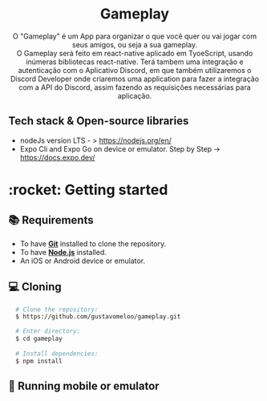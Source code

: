 <h1 align="center">Gameplay</h1>

<p align="center">  
O "Gameplay" é um App para organizar o que você quer ou vai jogar com seus amigos, ou seja a sua gameplay.<br>
O Gameplay será feito em react-native aplicado em TyoeScript, usando inúmeras bibliotecas react-native. Terá tambem uma integração e autenticação com o Aplicativo Discord, em que também utilizaremos o Discord Developer onde criaremos uma application para fazer a integração com a API do Discord, assim fazendo as requisições necessárias para aplicação.
</p>

## Tech stack & Open-source libraries

- nodeJs version LTS - > https://nodejs.org/en/
- Expo Cli and Expo Go on device or emulator. Step by Step -> https://docs.expo.dev/ 


<h1>:rocket: Getting started</h1>

## :books: Requirements
- To have [**Git**](https://git-scm.com/) installed to clone the repository.
- To have [**Node.js**](https://nodejs.org/en/) installed.
- An iOS or Android device or emulator.

## :computer: Cloning

``` bash
  # Clone the repository:
  $ https://github.com/gustavomeloo/gameplay.git

  # Enter directory:
  $ cd gameplay
  
  # Install dependencies:
  $ npm install
```

## :iphone: Running mobile or emulator
